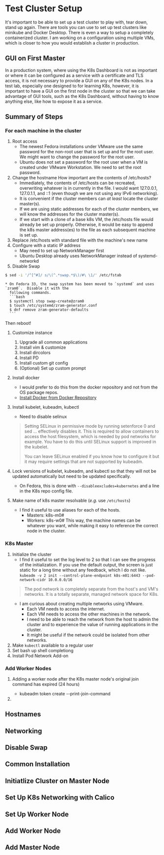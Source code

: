 # Test Cluster Setup
It's important to be able to set up a test cluster to play with, tear down, stand up again.  There are
tools you can use to set up test clusters like minikube and Docker Desktop.  There is even a way to setup
a completely containerized cluster.  I am working on a configuration using multiple VMs, which is closer
to how you would establish a cluster in production.

## GUI on First Master
In a production system, where using the K8s Dashboard is not as important or where it can be configured
as a service with a certificate and TLS access, it is not necessary to provide a GUI on any of the K8s
nodes.  In a test lab, especially one designed to for learning K8s, however, it is important to have a
GUI on the first node in the cluster so that we can take advantage of GUI tools, such as the K8s
Dashboard, without having to know anything else, like how to expose it as a service.

## Summary of Steps
### For each machine in the cluster
1. Root access
   - The newest Fedora installations under VMware use the same password for the non-root user that is set
     up and for the root user.  We might want to change the password for the root user.
   - Ubuntu does not set a password for the root user when a VM is created under VMware Workstation.  We
     need to set the root password.
1. Change the hostname
   How important are the contents of /etc/hosts?
   - Immediately, the contents of /etc/hosts can be recreated, overwriting whatever is in currently in
     the file.  I would want 127.0.0.1, 127.0.1.1, and ::1 (even though we are not using any IPv6
     networking).
   - It is convenient if the cluster members can _at least_ locate the cluster master(s).
   - If we are using static addresses for each of the cluster members, we will know the addresses for the
     cluster master(s).
   - If we start with a clone of a base k8s VM, the /etc/hosts file would already be set up properly.
     Otherwise, it would be easy to append the k8s master address(es) to the file as each subsequent
     machine is set up.
1. Replace /etc/hosts with standard file with the machine's new name
1. Configure with a static IP address
    * May need to set up NetworkManager first
    * Ubuntu Desktop already uses NetworkManager instead of systemd-networkd
1. Disable Swap
```bash
$ sed -i '/^[^#]/ s/\(^.*swap.*$\)/#\ \1/' /etc/fstab
```
    * On Fedora 33, the swap system has been moved to `systemd` and uses `zram0`.  Disable it with the
      following commands.
      ```bash
      $ systemctl stop swap-create@zram0
      $ touch /etc/systemd/zram-generator.conf
      $ dnf remove zram-generator-defaults
      ```

Then reboot!
1. Customize instance
    1. Upgrade all common applications
    1. Install vim & customize
    1. Install dircolors
    1. Install PD
    1. Install custom git config
    1. (Optional) Set up custom prompt
1. Install docker  
   * I would prefer to do this from the docker repository and not from the OS package repos.
   * [Install Docker from Docker Repository](https://docs.docker.com/engine/install/ubuntu/)
1. Install kubelet, kubeadm, kubectl
    * Need to disable selinux
    > Setting SELinux in permissive mode by running setenforce 0 and sed ... effectively disables it.
    > This is required to allow containers to access the host filesystem, which is needed by pod networks
    > for example. You have to do this until SELinux support is improved in the kubelet.
    >
    > You can leave SELinux enabled if you know how to configure it but it may require settings that are
    > not supported by kubeadm.

1. Lock versions of kubelet, kubeadm, and kubectl so that they will not be updated automatically but need
   to be updated specifically.
   * On Fedora, this is done with `--disableexcludes=kubernetes` and a line in the K8s repo config file.
1. Make name of k8s master resolvable (_e.g._ use `/etc/hosts`)
    - I find it useful to use aliases for each of the hosts.
        * Masters: k8s-m0#
        * Workers: k8s-w0#
      This way, the machine names can be whatever you want, while making it easy to reference the correct
      node in the cluster.


### K8s Master
1. Initialize the cluster
    - I find it useful to set the log level to 2 so that I can see the progress of the initialization. If
    you use the default output, the screen is just static for a long time without any feedback, which I
    do not like.
    `kubeadm -v 2 init --control-plane-endpoint k8s-m01:6443 --pod-network-cidr 10.0.0.0/16`
    > The pod network is completely separate from the host's and VM's networks.  It is a totally
    > separate, managed network space for K8s.
    - I am curious about creating multiple networks using VMware.
        * Each VM needs to access the internet.
        * Each VM needs to access the other machines in the network.
        * I need to be able to reach the network from the host to admin the cluster and to experience the
          value of running applications in the cluster.
        * It might be useful if the network could be isolated from other networks.
1. Make `kubectl` available to a regular user
1. Set bash up shell completiong
1. Install Pod Network Add-on

### Add Worker Nodes
1. Adding a worker node after the K8s master node's original join command has expired (24 hours)
    * kubeadm token create --print-join-command

1. 

## Hostnames
## Networking
## Disable Swap
## Common Installation
## Initiatlize Cluster on Master Node
## Set Up K8s Networking with Calico
## Set Up Worker Node
## Add Worker Node
## Add Master Node
